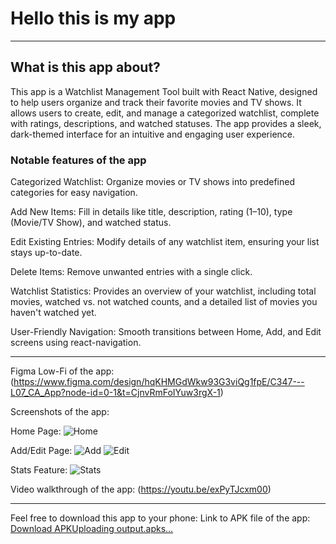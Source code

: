 # Hello this is my app
 
-----------
 
## What is this app about?

This app is a Watchlist Management Tool built with React Native, designed to help users organize and track their favorite movies and TV shows. It allows users to create, edit, and manage a categorized watchlist, complete with ratings, descriptions, and watched statuses. The app provides a sleek, dark-themed interface for an intuitive and engaging user experience.
 
### Notable features of the app
 
Categorized Watchlist: Organize movies or TV shows into predefined categories for easy navigation.

Add New Items: Fill in details like title, description, rating (1–10), type (Movie/TV Show), and watched status.

Edit Existing Entries: Modify details of any watchlist item, ensuring your list stays up-to-date.

Delete Items: Remove unwanted entries with a single click.

Watchlist Statistics: Provides an overview of your watchlist, including total movies, watched vs. not watched counts, and a detailed list of movies you haven't watched yet.

User-Friendly Navigation: Smooth transitions between Home, Add, and Edit screens using react-navigation.
 
-----------

Figma Low-Fi of the app: (https://www.figma.com/design/hqKHMGdWkw93G3viQg1fpE/C347---L07_CA_App?node-id=0-1&t=CjnvRmFoIYuw3rgX-1)

Screenshots of the app:
 
Home Page:
![Home](https://github.com/user-attachments/assets/f76c7228-b324-40e3-93b1-a54861173836)

Add/Edit Page:
![Add](https://github.com/user-attachments/assets/1dca5154-ae87-4984-b751-768d5a3a5019)
![Edit](https://github.com/user-attachments/assets/033a3f6b-eb7f-40eb-84da-5c9eefdaef92)

Stats Feature:
![Stats](https://github.com/user-attachments/assets/b63c1c80-93d6-44db-a2c4-ffe8e3ddbf77)

 
Video walkthrough of the app:
(https://youtu.be/exPyTJcxm00)
 
 
------------
 
Feel free to download this app to your phone:
Link to APK file of the app: [Download APK](./docs/app-release.apk)[Uploading output.apks…]()
